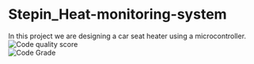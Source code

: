 # Stepin_Heat-monitoring-system
In this project we are designing a car seat heater using a microcontroller.<br/>
![Code quality score](https://www.code-inspector.com/project/28824/score/svg)<br/>
![Code Grade](https://www.code-inspector.com/project/28824/status/svg)
